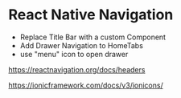 # React Native Navigation

- Replace Title Bar with a custom Component
- Add Drawer Navigation to HomeTabs
- use "menu" icon to open drawer

https://reactnavigation.org/docs/headers

https://ionicframework.com/docs/v3/ionicons/
